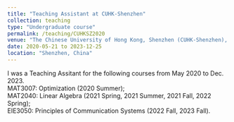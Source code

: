 ```yaml
---
title: "Teaching Assistant at CUHK-Shenzhen"
collection: teaching
type: "Undergraduate course"
permalink: /teaching/CUHKSZ2020
venue: "The Chinese University of Hong Kong, Shenzhen (CUHK-Shenzhen), School of Science and Engineering"
date: 2020-05-21 to 2023-12-25
location: "Shenzhen, China"
---
```

I was a Teaching Assitant for the following courses from May 2020 to Dec. 2023. <br> MAT3007: Optimization (2020 Summer); <br> MAT2040: Linear Algebra (2021 Spring, 2021 Summer, 2021 Fall, 2022 Spring); <br> EIE3050: Principles of Communication Systems (2022 Fall, 2023 Fall).

